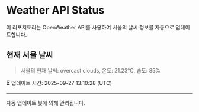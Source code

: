 
# Weather API Status

이 리포지토리는 OpenWeather API를 사용하여 서울의 날씨 정보를 자동으로 업데이트합니다.

## 현재 서울 날씨
> 서울의 현재 날씨: overcast clouds, 온도: 21.23°C, 습도: 85%

⏳ 업데이트 시간: 2025-09-27 13:10:28 (UTC)

---
자동 업데이트 봇에 의해 관리됩니다.
